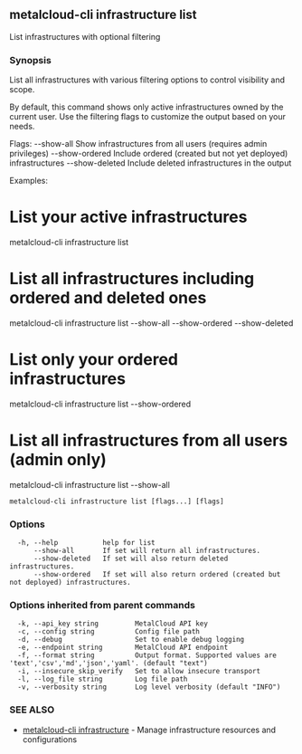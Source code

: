 ## metalcloud-cli infrastructure list

List infrastructures with optional filtering

### Synopsis

List all infrastructures with various filtering options to control visibility and scope.

By default, this command shows only active infrastructures owned by the current user. 
Use the filtering flags to customize the output based on your needs.

Flags:
  --show-all      Show infrastructures from all users (requires admin privileges)
  --show-ordered  Include ordered (created but not yet deployed) infrastructures
  --show-deleted  Include deleted infrastructures in the output

Examples:
  # List your active infrastructures
  metalcloud-cli infrastructure list

  # List all infrastructures including ordered and deleted ones
  metalcloud-cli infrastructure list --show-all --show-ordered --show-deleted

  # List only your ordered infrastructures
  metalcloud-cli infrastructure list --show-ordered

  # List all infrastructures from all users (admin only)
  metalcloud-cli infrastructure list --show-all

```
metalcloud-cli infrastructure list [flags...] [flags]
```

### Options

```
  -h, --help           help for list
      --show-all       If set will return all infrastructures.
      --show-deleted   If set will also return deleted infrastructures.
      --show-ordered   If set will also return ordered (created but not deployed) infrastructures.
```

### Options inherited from parent commands

```
  -k, --api_key string         MetalCloud API key
  -c, --config string          Config file path
  -d, --debug                  Set to enable debug logging
  -e, --endpoint string        MetalCloud API endpoint
  -f, --format string          Output format. Supported values are 'text','csv','md','json','yaml'. (default "text")
  -i, --insecure_skip_verify   Set to allow insecure transport
  -l, --log_file string        Log file path
  -v, --verbosity string       Log level verbosity (default "INFO")
```

### SEE ALSO

* [metalcloud-cli infrastructure](metalcloud-cli_infrastructure.md)	 - Manage infrastructure resources and configurations

